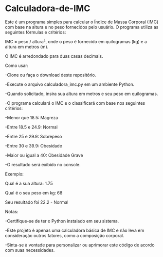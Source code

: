 # Calculadora-de-IMC

Este é um programa simples para calcular o Índice de Massa Corporal (IMC) com base na altura e no peso fornecidos pelo usuário. O programa utiliza as seguintes fórmulas e critérios:

IMC = peso / altura², onde o peso é fornecido em quilogramas (kg) e a altura em metros (m).

O IMC é arredondado para duas casas decimais.

Como usar:

-Clone ou faça o download deste repositório.

-Execute o arquivo calculadora_imc.py em um ambiente Python.

-Quando solicitado, insira sua altura em metros e seu peso em quilogramas.

-O programa calculará o IMC e o classificará com base nos seguintes critérios:

-Menor que 18.5: Magreza

-Entre 18.5 e 24.9: Normal

-Entre 25 e 29.9: Sobrepeso

-Entre 30 e 39.9: Obesidade

-Maior ou igual a 40: Obesidade Grave

-O resultado será exibido no console.

Exemplo:

Qual é a sua altura: 1.75

Qual é o seu peso em kg: 68

Seu resultado foi 22.2 - Normal

Notas:

-Certifique-se de ter o Python instalado em seu sistema.

-Este projeto é apenas uma calculadora básica de IMC e não leva em consideração outros fatores, como a composição corporal.

-Sinta-se à vontade para personalizar ou aprimorar este código de acordo com suas necessidades.

